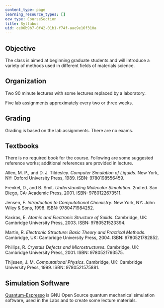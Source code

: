 ```yaml
---
content_type: page
learning_resource_types: []
ocw_type: CourseSection
title: Syllabus
uid: ce06b9b7-0f42-01b1-f74f-aae9e16f310a
---
```


Objective
---------

The class is aimed at beginning graduate students and will introduce a variety of methods used in different fields of materials science.

Organization
------------

Two 90 minute lectures with some lectures replaced by a laboratory.

Five lab assignments approximately every two or three weeks.

Grading
-------

Grading is based on the lab assignments. There are no exams.

Textbooks
---------

There is no required book for the course. Following are some suggested reference works; additional references are provided in lecture.

Allen, M. P., and D. J. Tildesley. _Computer Simulation of Liquids_. New York, NY: Oxford University Press, 1989. ISBN: 9780198556459.

Frenkel, D., and B. Smit. _Understanding Molecular Simulation_. 2nd ed. San Diego, CA: Academic Press, 2001. ISBN: 9780122673511.

Jensen, F. _Introduction to Computational Chemistry_. New York, NY: John Wiley & Sons, 1998. ISBN: 9780471984252.

Kaxiras, E. _Atomic and Electronic Structure of Solids_. Cambridge, UK: Cambridge University Press, 2003. ISBN: 9780521523394.

Martin, R. _Electronic Structure: Basic Theory and Practical Methods_. Cambridge, UK: Cambridge University Press, 2004. ISBN: 9780521782852.

Phillips, R. _Crystals Defects and Microstructures_. Cambridge, UK: Cambridge University Press, 2001. ISBN: 9780521793575.

Thijssen, J. M. _Computational Physics_. Cambridge, UK: Cambridge University Press, 1999. ISBN: 9780521575881.

Simulation Software
-------------------

[Quantum-Espresso](http://www.quantum-espresso.org/) is GNU Open Source quantum mechanical simulation software, used in the Labs and to create some lecture materials.